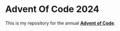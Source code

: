 # Advent Of Code 2024
This is my repository for the annual [**Advent of Code**](https://adventofcode.com/).
</br>
